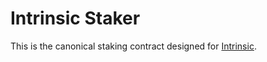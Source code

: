 # Intrinsic Staker

This is the canonical staking contract designed for [Intrinsic](https://github.com/Intrinsic-network/core).
